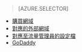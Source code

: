 > [AZURE.SELECTOR]
- [購買網域](../article/app-service-web/custom-dns-web-site-buydomains-web-app.md)
- [對應的外部網域](../article/app-service-web/web-sites-custom-domain-name.md)
- [對應至流量管理員的設定檔](../article/app-service-web/web-sites-traffic-manager-custom-domain-name.md)
- [GoDaddy](../article/app-service-web/web-sites-godaddy-custom-domain-name.md)